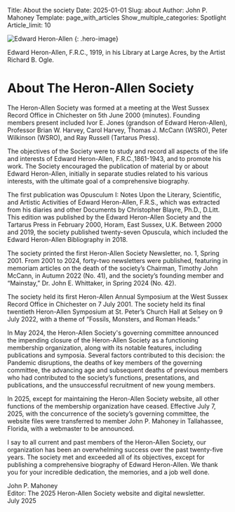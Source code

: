 Title: About the society
Date: 2025-01-01
Slug: about
Author: John P. Mahoney
Template: page_with_articles
Show_multiple_categories: Spotlight
Article_limit: 10

![Edward Heron-Allen](/images/home_page_eha.png "Edward Heron-Allen, F.R.C., 1919, in his Library at Large Acres, by the Artist Richard B. Ogle.")
{: .hero-image}

<div class="image-caption">Edward Heron-Allen, F.R.C., 1919, in his Library at Large Acres, by the Artist Richard B. Ogle.</div>

# About The Heron-Allen Society

The Heron-Allen Society was formed at a meeting at the West Sussex Record Office in Chichester on 5th June 2000 (minutes). Founding members present included Ivor E. Jones (grandson of Edward Heron-Allen), Professor Brian W. Harvey, Carol Harvey, Thomas J. McCann (WSRO), Peter Wilkinson (WSRO), and Ray Russell (Tartarus Press).

The objectives of the Society were to study and record all aspects of the life and interests of Edward Heron-Allen, F.R.C.,1861-1943, and to promote his work. The Society encouraged the publication of material by or about Edward Heron-Allen, initially in separate studies related to his various interests, with the ultimate goal of a comprehensive biography.

The first publication was Opusculum I: Notes Upon the Literary, Scientific, and Artistic Activities of Edward Heron-Allen, F.R.S., which was extracted from his diaries and other Documents by Christopher Blayre, Ph.D., D.Litt. This edition was published by the Edward Heron-Allen Society and the Tartarus Press in February 2000, Horam, East Sussex, U.K. Between 2000 and 2019, the society published twenty-seven Opuscula, which included the Edward Heron-Allen Bibliography in 2018.

The society printed the first Heron-Allen Society Newsletter, no. 1, Spring 2001. From 2001 to 2024, forty-two newsletters were published, featuring in memoriam articles on the death of the society’s Chairman, Timothy John McCann, in Autumn 2022 (No. 41), and the society’s founding member and “Mainstay,” Dr. John E. Whittaker, in Spring 2024 (No. 42).

The society held its first Heron-Allen Annual Symposium at the West Sussex Record Office in Chichester on 7 July 2001. The society held its final twentieth Heron-Allen Symposium at St. Peter’s Church Hall at Selsey on 9 July 2022, with a theme of “Fossils, Monsters, and Roman Heads.”

In May 2024, the Heron-Allen Society's governing committee announced the impending closure of the Heron-Allen Society as a functioning membership organization, along with its notable features, including publications and symposia. Several factors contributed to this decision: the Pandemic disruptions, the deaths of key members of the governing committee, the advancing age and subsequent deaths of previous members who had contributed to the society’s functions, presentations, and publications, and the unsuccessful recruitment of new young members.

In 2025, except for maintaining the Heron-Allen Society website, all other functions of the membership organization have ceased. Effective July 7, 2025, with the concurrence of the society’s governing committee, the website files were transferred to member John P. Mahoney in Tallahassee, Florida, with a webmaster to be announced.

I say to all current and past members of the Heron-Allen Society, our organization has been an overwhelming success over the past twenty-five years. The society met and exceeded all of its objectives, except for publishing a comprehensive biography of Edward Heron-Allen. We thank you for your incredible dedication, the memories, and a job well done.

John P. Mahoney<br>
Editor: The 2025 Heron-Allen Society website and digital newsletter.<br>
July 2025
